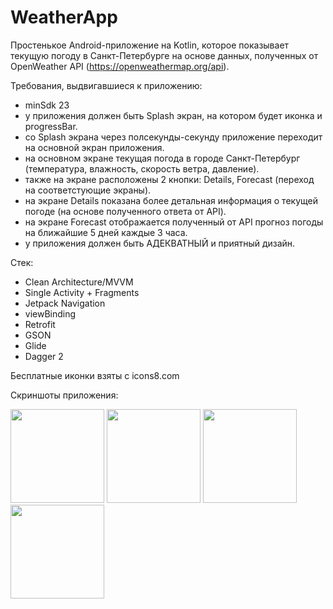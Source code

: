 # WeatherApp

Простенькое Android-приложение на Kotlin, которое показывает текущую погоду в Санкт-Петербурге на основе данных, полученных от OpenWeather API (https://openweathermap.org/api).

Требования, выдвигавшиеся к приложению:
- minSdk 23
- у приложения должен быть Splash экран, на котором будет иконка и progressBar.
- со Splash экрана через полсекунды-секунду приложение переходит на основной экран приложения.
- на основном экране текущая погода в городе Санкт-Петербург (температура, влажность, скорость ветра, давление).
- также на экране расположены 2 кнопки: Details, Forecast (переход на соответстующие экраны).
- на экране Details показана более детальная информация о текущей погоде (на основе полученного ответа от API).
- на экране Forecast отображается полученный от API прогноз погоды на ближайшие 5 дней каждые 3 часа.
- у приложения должен быть АДЕКВАТНЫЙ и приятный дизайн.

Стек:
- Clean Architecture/MVVM
- Single Activity + Fragments
- Jetpack Navigation
- viewBinding
- Retrofit
- GSON
- Glide
- Dagger 2

Бесплатные иконки взяты с icons8.com

Скриншоты приложения:

<img src="https://github.com/aleksandrgrigorev/WeatherApp/assets/102324677/6ed95425-9021-41b8-a515-542260dc1383" width="150" />
<img src="https://github.com/aleksandrgrigorev/WeatherApp/assets/102324677/faa1dced-076d-414e-8198-f37a20e2030f" width="150" />
<img src="https://github.com/aleksandrgrigorev/WeatherApp/assets/102324677/0f4f5885-7568-475d-84ec-7cf05670e004" width="150" />
<img src="https://github.com/aleksandrgrigorev/WeatherApp/assets/102324677/b36fa51a-8fae-4d13-9ef0-af8fcd837c87" width="150" />
